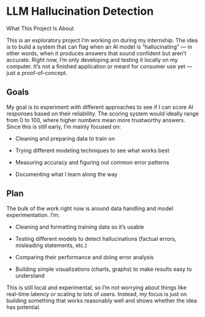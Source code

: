 # LLM Hallucination Detection
What This Project Is About

This is an exploratory project I’m working on during my internship. The idea is to build a system that can flag when an AI model is “hallucinating” — in other words, when it produces answers that sound confident but aren’t accurate. Right now, I’m only developing and testing it locally on my computer. It’s not a finished application or meant for consumer use yet — just a proof-of-concept.

## Goals

My goal is to experiment with different approaches to see if I can score AI responses based on their reliability. The scoring system would ideally range from 0 to 100, where higher numbers mean more trustworthy answers. Since this is still early, I’m mainly focused on:

* Cleaning and preparing data to train on

* Trying different modeling techniques to see what works best

* Measuring accuracy and figuring out common error patterns

* Documenting what I learn along the way

## Plan

The bulk of the work right now is around data handling and model experimentation. I’m:

* Cleaning and formatting training data so it’s usable

* Testing different models to detect hallucinations (factual errors, misleading statements, etc.)

* Comparing their performance and doing error analysis

* Building simple visualizations (charts, graphs) to make results easy to understand

This is still local and experimental, so I’m not worrying about things like real-time latency or scaling to lots of users. Instead, my focus is just on building something that works reasonably well and shows whether the idea has potential.
